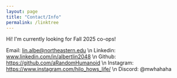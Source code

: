 ```yaml
---
layout: page
title: "Contact/Info"
permalink: /linktree
---
```

Hi! I'm currently looking for Fall 2025 co-ops!

Email: lin.albe@northeastern.edu \n
Linkedin: www.linkedin.com/in/albertlin2048 \n
Github: https://github.com/aRandomHumanoid \n
Instagram: https://www.instagram.com/hilo_hows_life/ \n
Discord: @mwhahaha
